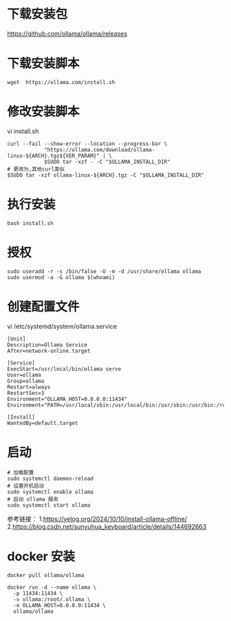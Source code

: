 # 下载安装包
https://github.com/ollama/ollama/releases

# 下载安装脚本
```
wget  https://ollama.com/install.sh
```
# 修改安装脚本
vi install.sh
```
curl --fail --show-error --location --progress-bar \
            "https://ollama.com/download/ollama-linux-${ARCH}.tgz${VER_PARAM}" | \
            $SUDO tar -xzf - -C "$OLLAMA_INSTALL_DIR"
# 更改为,其他curl类似
$SUDO tar -xzf ollama-linux-${ARCH}.tgz -C "$OLLAMA_INSTALL_DIR"
```

# 执行安装
```
bash install.sh
```

# 授权
```
sudo useradd -r -s /bin/false -U -m -d /usr/share/ollama ollama
sudo usermod -a -G ollama $(whoami)
```

# 创建配置文件
vi /etc/systemd/system/ollama.service
```
[Unit]
Description=Ollama Service
After=network-online.target

[Service]
ExecStart=/usr/local/bin/ollama serve
User=ollama
Group=ollama
Restart=always
RestartSec=3
Environment="OLLAMA_HOST=0.0.0.0:11434"
Environment="PATH=/usr/local/sbin:/usr/local/bin:/usr/sbin:/usr/bin:/root/bin"

[Install]
WantedBy=default.target

```
# 启动
```
# 加载配置
sudo systemctl daemon-reload
# 设置开机启动
sudo systemctl enable ollama
# 启动 ollama 服务
sudo systemctl start ollama
```


参考链接：
1.https://yelog.org/2024/10/10/install-ollama-offline/
2.https://blog.csdn.net/sunyuhua_keyboard/article/details/144692663


# docker 安装
```
docker pull ollama/ollama

docker run -d --name ollama \
  -p 11434:11434 \
  -v ollama:/root/.ollama \
  -e OLLAMA_HOST=0.0.0.0:11434 \
  ollama/ollama

```
